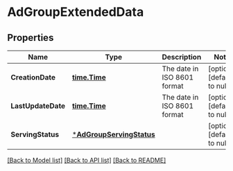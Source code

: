 # AdGroupExtendedData

## Properties
Name | Type | Description | Notes
------------ | ------------- | ------------- | -------------
**CreationDate** | [**time.Time**](time.Time.md) | The date in ISO 8601 format | [optional] [default to null]
**LastUpdateDate** | [**time.Time**](time.Time.md) | The date in ISO 8601 format | [optional] [default to null]
**ServingStatus** | [***AdGroupServingStatus**](AdGroupServingStatus.md) |  | [optional] [default to null]

[[Back to Model list]](../README.md#documentation-for-models) [[Back to API list]](../README.md#documentation-for-api-endpoints) [[Back to README]](../README.md)

